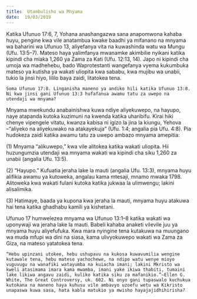 ```yaml
---
title:  Utambulisho wa Mnyama
date:  19/03/2019
---
```


Katika Ufunuo 17:6, 7, Yohana anashangazwa sana anapomwona kahaba huyu, pengine kwa vile anatambua kwake baadhi ya mifanano na mnyama wa baharini wa Ufunuo 13, aliyefanya vita na kuwashinda watu wa Mungu (Ufu. 13:5–7). Mateso haya yalimfanya mwanamke akimbilie nyikani katika kipindi cha miaka 1,260 ya Zama za Kati (Ufu. 12:13, 14). Japo ni kipindi cha umoja wa madhehebu, bado Waprotestanti wangefanya vyema kukumbuka mateso ya kutisha ya wakati uliopita kwa sababu, kwa mujibu wa unabii, tukio la jinsi hiyo, lililo baya zaidi, litatokea tena.

`Soma Ufunuo 17:8. Linganisha maneno ya andiko hili katika Ufunuo 13:8. Ni kwa jinsi gani Ufunuo 13:3 hufafanua awamu tatu za uwepo na utendaji wa mnyama?`

Mnyama mwekundu anabainishwa kuwa ndiye aliyekuwepo, na hayupo, naye atapanda kutoka kuzimuni na kwenda katika uharibifu. Kirai hiki chenye vipengele vitatu, kwanza kabisa ni igizo la jina la kiungu, Yehova –“aliyeko na aliyekuwako na atakayekuja” (Ufu. 1:4; angalia pia Ufu. 4:8). Pia hudokeza zaidi katika awamu tatu za uwepo ambazo mnyama amepitia:

(1) Mnyama “alikuwepo,” kwa vile alitokea katika wakati uliopita. Hii huzungumzia utendaji wa mnyama wakati wa kipindi cha siku 1,260 za unabii (angalia Ufu. 13:5).

(2) “Hayupo.” Kufuatia jeraha lake la mauti (angalia Ufu. 13:3), mnyama huyu alifikia awamu ya kutoweka, angalau kama mtesaji, mnamo mwaka 1798. Alitoweka kwa wakati fulani kutoka katika jukwaa la ulimwengu; lakini alisalimika.

(3) Hatimaye, baada ya kupona kwa jeraha la mauti, mnyama huyu atakuwa hai tena katika ghadhabu kamili ya kishetani.

Ufunuo 17 humwelezea mnyama wa Ufunuo 13:1–8 katika wakati wa uponywaji wa jeraha lake la mauti. Babeli kahaba anaketi vilevile juu ya mnyama huyu aliyefufuka. Kwa mara nyingine tena kutakuwa na muungano wa muda mfupi wa dini na siasa, kama ulivyokuwepo wakati wa Zama za Giza, na mateso yatatokea tena.

`“Hebu upinzani utokee, hebu ushupavu na kukosa kuwavumilia wengine kutawale tena, hebu mateso yachochewe, na ndipo watu wenye mioyo vuguvugu na wanafiki watayumba na kuiacha imani; lakini Mkristo wa kweli atasimama imara kama mwamba, imani yake ikiwa thabiti, tumaini lake likiwa angavu zaidi, kuliko katika siku za mafanikio.”—Ellen G. White, The Great Controversy, uk. 602. Ni onyo gani tupaswalo kuchukua kutokana na maneno haya kuhusu vile ambavyo uzoefu wetu wa Kikristo unapaswa kuwa sasa, hata kabla matukio ya mwisho hayajajidhihirisha?`